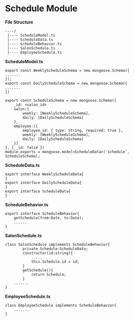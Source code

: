 Schedule Module
=================
**File Structure**
```
----/
 |---- ScheduleModel.ts
 |---- ScheduleData.ts
 |---- ScheduleBehavior.ts
 |---- SalonSchedule.ts
 |---- EmployeeSchedule.ts
```
 
**ScheduleModel.ts**
```
export const WeeklyScheduleSchema = new mongoose.Schema({
.......
});
export const DailyScheduleSchema = new mongoose.Schema({
.......
})

export const ScheduleSchema = new mongoose.Schema({
	_id: <salon_id>
	salon:{
		weekly: [WeeklyScheduleSchema],
		daily: [DailyScheduleSchema]
	},
	employee:[{
		employee_id: { type: String, required: true },
		weekly: [WeeklyScheduleSchema],
		daily: [DailyScheduleSchema]
	}]
}, { _id: false })
module.exports = mongoose.model<ScheduleData>('schedule', ScheduleSchema);
```
**ScheduleData.ts**
```
export interface WeeklyScheduleData{
}
export interface DailyScheduleData{
}
export interface ScheduleData{
}
```
**ScheduleBehavior.ts**
```
export interface ScheduleBehavior{
	getSchedule(from:Date, to:Date);
	......
}
```
**SalonSchedule.ts**
```
class SalonSchedule implements ScheduleBehavior{
    	private Schedule:ScheduleData;
    	constructor(id:string){
    		.....
    		this.Schedule.id = id;
    	}
    	getSchedule(){
    		return Schedule;
    	}
	.......
}
```
**EmployeeSchedule.ts**
```
class EmployeeSchedule implements ScheduleBehavior{
	.......
}
```
